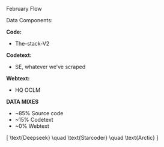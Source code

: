 February Flow

Data Components:

**Code:**
- The-stack-V2

**Codetext:**
- SE, whatever we’ve scraped

**Webtext:**
- HQ OCLM

**DATA MIXES**

- ~85% Source code
- ~15% Codetext
- ~0% Webtext

\[ \text{Deepseek} \quad \text{Starcoder} \quad \text{Arctic} \]
